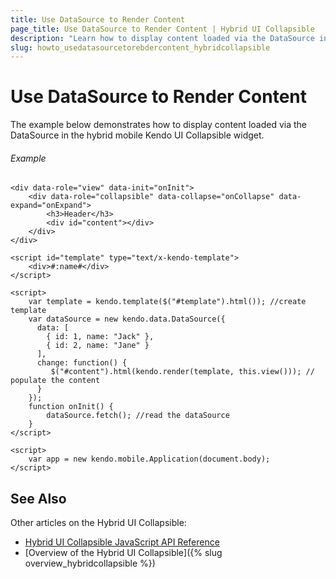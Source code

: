 ```yaml
---
title: Use DataSource to Render Content
page_title: Use DataSource to Render Content | Hybrid UI Collapsible
description: "Learn how to display content loaded via the DataSource in the hybrid mobile Kendo UI Collapsible widget ."
slug: howto_usedatasourcetorebdercontent_hybridcollapsible
---
```


# Use DataSource to Render Content

The example below demonstrates how to display content loaded via the DataSource in the hybrid mobile Kendo UI Collapsible widget.

###### Example

```dojo
<div data-role="view" data-init="onInit">
    <div data-role="collapsible" data-collapse="onCollapse" data-expand="onExpand">
        <h3>Header</h3>
        <div id="content"></div>
    </div>
</div>

<script id="template" type="text/x-kendo-template">
	<div>#:name#</div>
</script>

<script>
  	var template = kendo.template($("#template").html()); //create template
  	var dataSource = new kendo.data.DataSource({
      data: [
        { id: 1, name: "Jack" },
        { id: 2, name: "Jane" }
      ],
      change: function() {
         $("#content").html(kendo.render(template, this.view())); // populate the content
      }
    });
    function onInit() {
        dataSource.fetch(); //read the dataSource
    }
</script>

<script>
    var app = new kendo.mobile.Application(document.body);
</script>
```

## See Also

Other articles on the Hybrid UI Collapsible:

* [Hybrid UI Collapsible JavaScript API Reference](/api/javascript/mobile/ui/collapsible)
* [Overview of the Hybrid UI Collapsible]({% slug overview_hybridcollapsible %})
